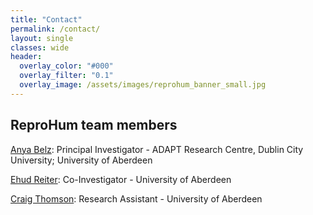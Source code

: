 ```yaml
---
title: "Contact"
permalink: /contact/
layout: single
classes: wide
header:
  overlay_color: "#000"
  overlay_filter: "0.1"
  overlay_image: /assets/images/reprohum_banner_small.jpg
---
```


<style>.athere:before {content: '@'; }</style>
<script type="text/javascript">
function init(){
    var x = document.getElementsByClassName('contactaddr');
    for (var i = 0; i < x.length; i++){
        var sp = x[i];
        var mt = sp.innerHTML;
        mt = mt.replace(/<span.*\/span>/, '@');
        sp.innerHTML = '<a href="mailto:' + mt + '">' + mt + '</a>';
    }
}
window.addEventListener("load", init, false);
</script>
## ReproHum team members
[Anya Belz](https://www.adaptcentre.ie/experts/anya-belz):  Principal Investigator - ADAPT Research Centre, Dublin City University; University of Aberdeen

[Ehud Reiter](https://www.abdn.ac.uk/ncs/profiles/e.reiter):  Co-Investigator - University of Aberdeen

[Craig Thomson](https://www.abdn.ac.uk/ncs/profiles/c.thomson):  Research Assistant - University of Aberdeen
